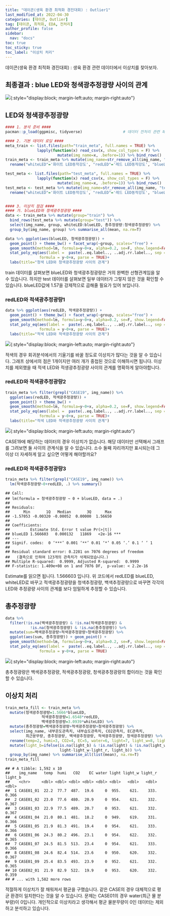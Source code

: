 ```yaml
---
title: "데이콘(생육 환경 최적화 경진대회) : Outlier1"
last_modified_at: 2022-04-30
categories: [데이콘, Outlier]
tag: [데이콘, 최적화, EDA, 전처리]
author_profile: false
sidebar:
  nav: "docs"
toc: true
toc_sticky: true
toc_label: "이상치 처리"
---
```

<div class="notice--success">
데이콘(생육 환경 최적화 경진대회) : 생육 환경 관련 데이터에서 이상치를 찾아보자.
</div>

## 최종결과 : blue LED와 청색광추정광량 사이의 관계

![](https://raw.githubusercontent.com/cysics/cysics.github.io/master/_posts/2022-04-30-outlier1_files/figure-gfm/blueLED_light.png){:style="display:block; margin-left:auto; margin-right:auto"}

## LED와 청색광추정광량

``` r
#### 1. 분석 준비 ####
pacman::p_load(ggpmisc, tidyverse)                  # 데이터 전처리 관련 패키지

#### 2. 기본 데이터 로딩 ####
meta_train <- list.files(path="train_meta", full.names = TRUE) %>% 
              lapply(function(x) read_csv(x, show_col_types = F) %>% 
                       mutate(img_name=x, .before=1)) %>% bind_rows()
train_meta <- train_meta %>% mutate(img_name=str_remove_all(img_name, "train_meta/|.csv")) %>% 
  rename("whiteLED"='화이트 LED동작강도', "redLED"='레드 LED동작강도', "blueLED"='블루 LED동작강도')

test_meta <- list.files(path="test_meta", full.names = TRUE) %>% 
              lapply(function(x) read_csv(x, show_col_types = F) %>% 
                       mutate(img_name=x, .before=1)) %>% bind_rows()
test_meta <- test_meta %>% mutate(img_name=str_remove_all(img_name, "test_meta/|.csv")) %>% 
  rename("whiteLED"='화이트 LED동작강도', "redLED"='레드 LED동작강도', "blueLED"='블루 LED동작강도')


#### 3. 이상치 점검 ####
#### 가. blueLED와 청색광추정광량 ####
data <- train_meta %>% mutate(group="train") %>% 
  bind_rows(test_meta %>% mutate(group="test")) %>% 
  select(img_name, group, whiteLED:blueLED, 총추정광량:청색광추정광량) %>% 
  group_by(img_name, group) %>% summarise_all(mean, na.rm=T) 

data %>% ggplot(aes(blueLED, 청색광추정광량)) + 
  geom_point() + theme_bw() + facet_wrap(~group, scales="free") +
  geom_smooth(method=lm, formula=y~0+x, alpha=0.2, se=F, show.legend=FALSE) +
  stat_poly_eq(aes(label =  paste(..eq.label.., ..adj.rr.label.., sep = "~~~~")), 
               formula = y~0+x, parse = TRUE)+
  labs(title="청색 LED와 청색광추정광량 사이의 관계")
```

train 데이터를 살펴보면 blueLED와 청색광추정광량은 거의 완벽한
선형관계임을 알 수 있습니다. 하지만 test 데이터를 살펴보면 일부 데이터가
그렇지 않은 것을 확인할 수 있습니다. blueLED값에 1.57을 강제적으로
곱해줄 필요가 있어 보입니다.

### redLED와 적색광추정광량1

``` r
data %>% ggplot(aes(redLED, 적색광추정광량)) + 
  geom_point() + theme_bw() + facet_wrap(~group, scales="free") +
  geom_smooth(method=lm, formula=y~0+x, alpha=0.2, se=F, show.legend=FALSE) +
  stat_poly_eq(aes(label =  paste(..eq.label.., ..adj.rr.label.., sep = "~~~~")), 
               formula = y~0+x, parse = TRUE)+
  labs(title="적색 LED와 적색광추정광량 사이의 관계")
```

![](https://raw.githubusercontent.com/cysics/cysics.github.io/master/_posts/2022-04-30-outlier1_files/figure-gfm/EDA1-1.png){:style="display:block; margin-left:auto; margin-right:auto"}

적색의 경우 회귀분석에서의 기울기를 바꿀 정도로 이상치가 많다는 것을 알
수 있습니다. 그래프 상에서의 점은 1개이지만 여러 개가 중첩된 것으로
이해하시면 됩니다. 이상치를 제외했을 때 적색 LED와 적생광추정광량 사이의
관계를 명확하게 알아야합니다.

### redLED와 적색광추정광량2

``` r
train_meta %>% filter(grepl("CASE19", img_name)) %>% 
  ggplot(aes(redLED, 적색광추정광량)) + 
  geom_point() + theme_bw() +
  geom_smooth(method=lm, formula=y~0+x, alpha=0.2, se=F, show.legend=FALSE) +
  stat_poly_eq(aes(label =  paste(..eq.label.., ..adj.rr.label.., sep = "~~~~")), 
               formula = y~0+x, parse = TRUE)+
  labs(title="적색 LED와 적색광추정광량 사이의 관계")
```

![](https://raw.githubusercontent.com/cysics/cysics.github.io/master/_posts/2022-04-30-outlier1_files/figure-gfm/EDA2-1.png){:style="display:block; margin-left:auto; margin-right:auto"}

CASE19에 해당하는 데이터의 경우 이상치가 없습니다. 해당 데이터만
선택해서 그래프를 그려보면 둘 사이의 관계식을 알 수 있습니다. 소수 둘째
자리까지만 표시되는데 그 이상 더 자세하게 알고 싶으면 어떻게 해야할까요?

### redLED와 적색광추정광량3

``` r
train_meta %>% filter(grepl("CASE19", img_name)) %>% 
  lm(적색광추정광량~0+redLED, .) %>% summary()
```

    ## Call:
    ## lm(formula = 청색광추정광량 ~ 0 + blueLED, data = .)
    ## 
    ## Residuals:
    ##      Min       1Q   Median       3Q      Max 
    ## -1.57053 -0.00320 -0.00052  0.00000  1.56650 
    ## 
    ## Coefficients:
    ##         Estimate Std. Error t value Pr(>|t|)    
    ## blueLED 1.566603   0.000132   11869   <2e-16 ***
    ## ---
    ## Signif. codes:  0 ‘***’ 0.001 ‘**’ 0.01 ‘*’ 0.05 ‘.’ 0.1 ‘ ’ 1
    ## 
    ## Residual standard error: 0.2281 on 7076 degrees of freedom
    ##   (결측으로 인하여 123개의 관측치가 삭제되었습니다.)
    ## Multiple R-squared:  0.9999,	Adjusted R-squared:  0.9999 
    ## F-statistic: 1.409e+08 on 1 and 7076 DF,  p-value: < 2.2e-16

Estimate를 읽으면 됩니다. 1.566603 입니다. 위 코드에서 redLED를
blueLED, whiteLED로 바꾸고 적색광추정광량을 청색추정광량,
백색추정광량으로 바꾸면 각각의 LED와 추정광량 사이의 관계를 보다
엄밀하게 추정할 수 있습니다.

## 총추정광량

``` r
data %>% 
  filter(!is.na(백색광추정광량) & !is.na(적색광추정광량) & 
           !is.na(청색광추정광량) & !is.na(총추정광량)) %>% 
  mutate(sum=백색광추정광량+적색광추정광량+청색광추정광량) %>% 
  ggplot(aes(sum, 총추정광량)) + geom_point() +
  geom_smooth(method=lm, formula=y~0+x, alpha=0.2, se=F, show.legend=FALSE) +
  stat_poly_eq(aes(label =  paste(..eq.label.., ..adj.rr.label.., sep = "~~~~")), 
               formula = y~0+x, parse = TRUE)
```

![](https://raw.githubusercontent.com/cysics/cysics.github.io/master/_posts/2022-04-30-outlier1_files/figure-gfm/EDA3-1.png){:style="display:block; margin-left:auto; margin-right:auto"}

총추정광량은 백색광추정광량, 적색광추정광량, 청색광추정광량의 합이라는
것을 확인할 수 있습니다.

## 이상치 처리

``` r
train_meta_fill <- train_meta %>% 
  mutate(청색광추정광량=1.5666*blueLED, 
                적색광추정광량=1.6548*redLED, 
                백색광추정광량=3.0939*whiteLED) %>% 
  mutate(총추정광량=백색광추정광량+적색광추정광량+청색광추정광량) %>% 
  select(img_name, 내부온도관측치, 내부습도관측치, CO2관측치, EC관측치, 
         최근분무량, 총추정광량, 백색광추정광량, 적색광추정광량, 청색광추정광량) %>% 
  rename(temp=2, humi=3, CO2=4, EC=5, water=6, light=7, light_w=8, light_r=9, light_b=10) %>% 
  mutate(light_b=ifelse(is.na(light_b) & !is.na(light) & !is.na(light_w) & !is.na(light_r), 
                        light-light_w-light_r, light_b)) %>% 
  group_by(img_name) %>% summarise_all(list(mean), na.rm=T)
train_meta_fill
```

    ## # A tibble: 1,592 x 10
    ##    img_name   temp  humi   CO2    EC water light light_w light_r light_b
    ##    <chr>     <dbl> <dbl> <dbl> <dbl> <dbl> <dbl>   <dbl>   <dbl>   <dbl>
    ##  1 CASE01_01  22.2  77.7  487.  19.6     0  955.    621.    333.   0.366
    ##  2 CASE01_02  23.0  77.6  480.  20.9     0  954.    621.    332.   0.367
    ##  3 CASE01_03  22.9  77.5  489.  20.7     0  953.    621.    332.   0.367
    ##  4 CASE01_04  21.0  80.1  481.  18.2     0  949.    619.    331.   0.366
    ##  5 CASE01_05  21.9  81.3  491.  19.4     0  954.    621.    333.   0.366
    ##  6 CASE01_06  24.3  80.2  496.  23.1     0  954.    622.    332.   0.365
    ##  7 CASE01_07  24.5  81.5  513.  23.4     0  954.    621.    333.   0.366
    ##  8 CASE01_08  24.6  82.4  514.  23.6     0  950.    620.    332.   0.367
    ##  9 CASE01_09  25.4  83.5  493.  23.9     0  952.    621.    332.   0.365
    ## 10 CASE02_01  21.9  82.9  522.  19.9     0  953.    620.    332.   0.359
    ## # ... with 1,582 more rows

적절하게 이상치가 잘 채워져서 평균을 구했습니다. 같은 CASE의 경우
대체적으로 평균 환경이 일치한다는 것을 알 수 있습니다. 문제는 CASE01의
경우 water(최근 물 분부량)이 0입니다. 개인적으로 이상치라고 생각해서
평균 물분무량이 0인 데이터는 제외하고 분석하고 있습니다.
